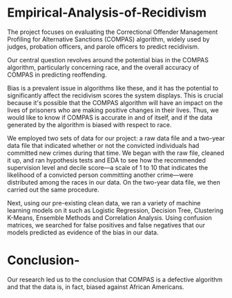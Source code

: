 # Empirical-Analysis-of-Recidivism
The project focuses on evaluating the Correctional Offender Management Profiling for Alternative Sanctions (COMPAS) algorithm, widely used by judges, probation officers, and parole officers to predict recidivism. 

Our central question revolves around the potential bias in the COMPAS algorithm, particularly concerning race, and the overall accuracy of COMPAS in predicting reoffending. 

Bias is a prevalent issue in algorithms like these, and it has the potential to significantly affect the recidivism scores the system displays. This is crucial because it's possible that the COMPAS algorithm will have an impact on the lives of prisoners who are making positive changes in their lives. Thus, we would like to know if COMPAS is accurate in and of itself, and if the data generated by the algorithm is biased with respect to race.


We employed two sets of data for our project: a raw data file and a two-year data file that indicated whether or not the convicted individuals had committed new crimes during that time.
We began with the raw file, cleaned it up, and ran hypothesis tests and EDA to see how the recommended supervision level and decile score—a scale of 1 to 10 that indicates the likelihood of a convicted person committing another crime—were distributed among the races in our data. On the two-year data file, we then carried out the same procedure.

Next, using our pre-existing clean data, we ran a variety of machine learning models on it such as Logistic Regression, Decision Tree, Clustering K-Means, Ensemble Methods and Correlation Analysis. Using confusion matrices, we searched for false positives and false negatives that our models predicted as evidence of the bias in our data.

# Conclusion-
Our research led us to the conclusion that COMPAS is a defective algorithm and that the data is, in fact, biased against African Americans.
